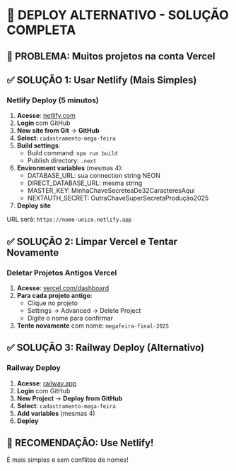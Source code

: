 # 🚀 DEPLOY ALTERNATIVO - SOLUÇÃO COMPLETA

## 🎯 PROBLEMA: Muitos projetos na conta Vercel

## ✅ SOLUÇÃO 1: Usar Netlify (Mais Simples)

### Netlify Deploy (5 minutos)
1. **Acesse**: [netlify.com](https://netlify.com)
2. **Login** com GitHub
3. **New site from Git** → **GitHub**
4. **Select**: `cadastramento-mega-feira`
5. **Build settings**:
   - Build command: `npm run build`
   - Publish directory: `.next`
6. **Environment variables** (mesmas 4):
   - DATABASE_URL: sua connection string NEON
   - DIRECT_DATABASE_URL: mesma string
   - MASTER_KEY: MinhaChaveSecreteaDe32CaracteresAqui
   - NEXTAUTH_SECRET: OutraChaveSuperSecretaProdução2025
7. **Deploy site**

URL será: `https://nome-unico.netlify.app`

## ✅ SOLUÇÃO 2: Limpar Vercel e Tentar Novamente

### Deletar Projetos Antigos Vercel
1. **Acesse**: [vercel.com/dashboard](https://vercel.com/dashboard)
2. **Para cada projeto antigo**:
   - Clique no projeto
   - Settings → Advanced → Delete Project
   - Digite o nome para confirmar
3. **Tente novamente** com nome: `megafeira-final-2025`

## ✅ SOLUÇÃO 3: Railway Deploy (Alternativo)

### Railway Deploy
1. **Acesse**: [railway.app](https://railway.app)
2. **Login** com GitHub
3. **New Project** → **Deploy from GitHub**
4. **Select**: `cadastramento-mega-feira`
5. **Add variables** (mesmas 4)
6. **Deploy**

## 🎯 RECOMENDAÇÃO: Use Netlify!
É mais simples e sem conflitos de nomes!
